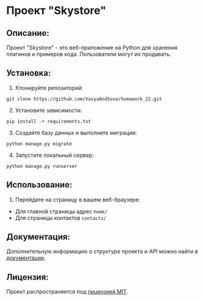 # Проект "Skystore"

## Описание:

Проект "Skystore" - это веб-приложение на Python для  хранения плагинов и примеров кода. Пользователи могут их продавать.

## Установка:

1. Клонируйте репозиторий:
```
git clone https://github.com/VasyaAndSova/homework_22.git
```

2. Установите зависимости:
```
pip install -r requirements.txt
```

3. Создайте базу данных и выполните миграции:
```
python manage.py migrate
```

4. Запустите локальный сервер:
```
python manage.py runserver
```

## Использование:

1. Перейдите на страницу в вашем веб-браузере:
* Для главной страницы адрес ```home/```
* Для страницы контактов ```contacts/```


## Документация:

Дополнительную информацию о структуре проекта и API можно найти в [документации](docs/README.md).

## Лицензия:

Проект распространяется под [лицензией MIT](LICENSE).
